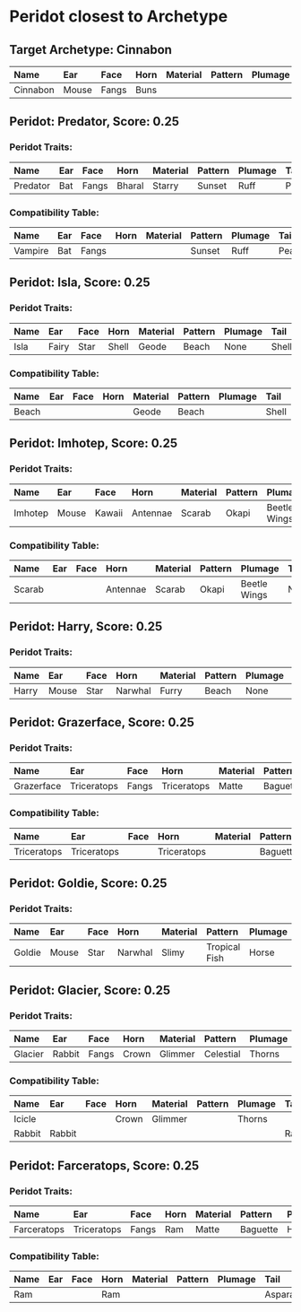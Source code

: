 # Peridot closest to Archetype

## Target Archetype: Cinnabon
| Name     | Ear   | Face  | Horn | Material | Pattern | Plumage | Tail  |
| :------- | :---- | :---- | :--- | :------- | :------ | :------ | :---- |
| Cinnabon | Mouse | Fangs | Buns |          |         |         | Shell |

## Peridot: Predator, Score: 0.25

### Peridot Traits:
| Name     | Ear  | Face  | Horn   | Material | Pattern | Plumage | Tail    |
| :------- | :--- | :---- | :----- | :------- | :------ | :------ | :------ |
| Predator | Bat  | Fangs | Bharal | Starry   | Sunset  | Ruff    | Peacock |

### Compatibility Table:
| Name    | Ear  | Face  | Horn | Material | Pattern | Plumage | Tail    |
| :------ | :--- | :---- | :--- | :------- | :------ | :------ | :------ |
| Vampire | Bat  | Fangs |      |          | Sunset  | Ruff    | Peacock |

## Peridot: Isla, Score: 0.25

### Peridot Traits:
| Name | Ear   | Face | Horn  | Material | Pattern | Plumage | Tail  |
| :--- | :---- | :--- | :---- | :------- | :------ | :------ | :---- |
| Isla | Fairy | Star | Shell | Geode    | Beach   | None    | Shell |

### Compatibility Table:
| Name  | Ear  | Face | Horn | Material | Pattern | Plumage | Tail  |
| :---- | :--- | :--- | :--- | :------- | :------ | :------ | :---- |
| Beach |      |      |      | Geode    | Beach   |         | Shell |

## Peridot: Imhotep, Score: 0.25

### Peridot Traits:
| Name    | Ear   | Face   | Horn     | Material | Pattern | Plumage      | Tail |
| :------ | :---- | :----- | :------- | :------- | :------ | :----------- | :--- |
| Imhotep | Mouse | Kawaii | Antennae | Scarab   | Okapi   | Beetle Wings | None |

### Compatibility Table:
| Name   | Ear  | Face | Horn     | Material | Pattern | Plumage      | Tail |
| :----- | :--- | :--- | :------- | :------- | :------ | :----------- | :--- |
| Scarab |      |      | Antennae | Scarab   | Okapi   | Beetle Wings | None |

## Peridot: Harry, Score: 0.25

### Peridot Traits:
| Name  | Ear   | Face | Horn    | Material | Pattern | Plumage | Tail  |
| :---- | :---- | :--- | :------ | :------- | :------ | :------ | :---- |
| Harry | Mouse | Star | Narwhal | Furry    | Beach   | None    | Horse |

## Peridot: Grazerface, Score: 0.25

### Peridot Traits:
| Name       | Ear         | Face  | Horn        | Material | Pattern  | Plumage | Tail      |
| :--------- | :---------- | :---- | :---------- | :------- | :------- | :------ | :-------- |
| Grazerface | Triceratops | Fangs | Triceratops | Matte    | Baguette | Horse   | Asparagus |

### Compatibility Table:
| Name        | Ear         | Face | Horn        | Material | Pattern  | Plumage | Tail      |
| :---------- | :---------- | :--- | :---------- | :------- | :------- | :------ | :-------- |
| Triceratops | Triceratops |      | Triceratops |          | Baguette |         | Asparagus |

## Peridot: Goldie, Score: 0.25

### Peridot Traits:
| Name   | Ear   | Face | Horn    | Material | Pattern       | Plumage | Tail  |
| :----- | :---- | :--- | :------ | :------- | :------------ | :------ | :---- |
| Goldie | Mouse | Star | Narwhal | Slimy    | Tropical Fish | Horse   | Horse |

## Peridot: Glacier, Score: 0.25

### Peridot Traits:
| Name    | Ear    | Face  | Horn  | Material | Pattern   | Plumage | Tail   |
| :------ | :----- | :---- | :---- | :------- | :-------- | :------ | :----- |
| Glacier | Rabbit | Fangs | Crown | Glimmer  | Celestial | Thorns  | Rabbit |

### Compatibility Table:
| Name   | Ear    | Face | Horn  | Material | Pattern | Plumage | Tail   |
| :----- | :----- | :--- | :---- | :------- | :------ | :------ | :----- |
| Icicle |        |      | Crown | Glimmer  |         | Thorns  |        |
| Rabbit | Rabbit |      |       |          |         |         | Rabbit |

## Peridot: Farceratops, Score: 0.25

### Peridot Traits:
| Name        | Ear         | Face  | Horn | Material | Pattern  | Plumage | Tail      |
| :---------- | :---------- | :---- | :--- | :------- | :------- | :------ | :-------- |
| Farceratops | Triceratops | Fangs | Ram  | Matte    | Baguette | Horse   | Asparagus |

### Compatibility Table:
| Name | Ear  | Face | Horn | Material | Pattern | Plumage | Tail      |
| :--- | :--- | :--- | :--- | :------- | :------ | :------ | :-------- |
| Ram  |      |      | Ram  |          |         |         | Asparagus |

